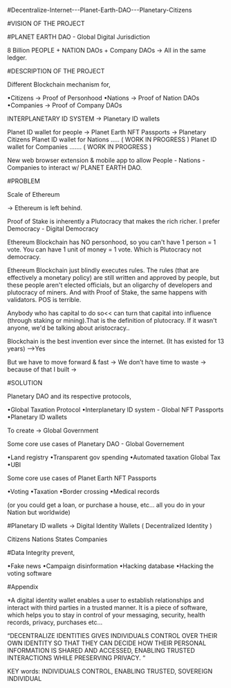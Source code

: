 #Decentralize-Internet---Planet-Earth-DAO---Planetary-Citizens


#VISION OF THE PROJECT

#PLANET EARTH DAO - Global Digital Jurisdiction

8 Billion PEOPLE + NATION DAOs + Company DAOs → All in the same ledger.

#DESCRIPTION OF THE PROJECT

Different Blockchain mechanism for,

•Citizens → Proof of Personhood
•Nations → Proof of Nation DAOs
•Companies → Proof of Company DAOs

INTERPLANETARY ID SYSTEM → Planetary ID wallets

Planet ID wallet for people → Planet Earth NFT Passports → Planetary Citizens
Planet ID wallet for Nations ….. ( WORK IN PROGRESS )
Planet ID wallet for Companies ……. ( WORK IN PROGRESS )

New web browser extension & mobile app to allow People - Nations - Companies to interact w/ PLANET EARTH DAO.

#PROBLEM

Scale of Ethereum

→ Ethereum is left behind.

Proof of Stake is inherently a Plutocracy that makes the rich richer.
I prefer Democracy - Digital Democracy

Ethereum Blockchain has NO personhood, so you can't have 1 person = 1 vote.
You can have 1 unit of money = 1 vote. Which is Plutocracy not democracy.

Ethereum Blockchain just blindly executes rules.
The rules (that are effectively a monetary policy) are still written and approved by people, but these people aren't elected officials, but an oligarchy of developers and plutocracy of miners. And with Proof of Stake, the same happens with validators. POS is terrible.

Anybody who has capital to do so<< can turn that capital into influence (through staking or mining).That is the definition of plutocracy. If it wasn't anyone, we'd be talking about aristocracy..

Blockchain is the best invention ever since the internet. (It has existed for 13 years) -->Yes

But we have to move forward & fast → We don’t have time to waste → because of that I built →

#SOLUTION

Planetary DAO and its respective protocols,

•Global Taxation Protocol
•Interplanetary ID system - Global NFT Passports
•Planetary ID wallets

To create → Global Government

Some core use cases of Planetary DAO - Global Governement

•Land registry
•Transparent gov spending
•Automated taxation Global Tax
•UBI

Some core use cases of Planet Earth NFT Passports

•Voting
•Taxation
•Border crossing
•Medical records

(or you could get a loan, or purchase a house, etc… all you do in your Nation but worldwide)

#Planetary ID wallets → Digital Identity Wallets ( Decentralized Identity )

Citizens
Nations States
Companies


#Data Integrity prevent,

•Fake news
•Campaign disinformation
•Hacking database
•Hacking the voting software

#Appendix

*A digital identity wallet enables a user to establish relationships and interact with third parties in a trusted manner. It is a piece of software, which helps you to stay in control of your messaging, security, health records, privacy, purchases etc…

“DECENTRALIZE IDENTITIES GIVES INDIVIDUALS CONTROL OVER THEIR OWN IDENTITY SO THAT THEY CAN DECIDE HOW THEIR PERSONAL INFORMATION IS SHARED AND ACCESSED, ENABLING TRUSTED INTERACTIONS WHILE PRESERVING PRIVACY. “

KEY words: INDIVIDUALS CONTROL, ENABLING TRUSTED, SOVEREIGN INDIVIDUAL

